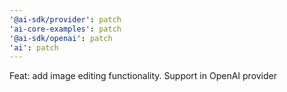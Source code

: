 ```yaml
---
'@ai-sdk/provider': patch
'ai-core-examples': patch
'@ai-sdk/openai': patch
'ai': patch
---
```


Feat: add image editing functionality. Support in OpenAI provider
